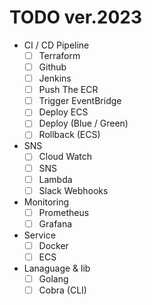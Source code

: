 # TODO ver.2023

- CI / CD Pipeline
  - [ ] Terraform
  - [ ] Github 
  - [ ] Jenkins
  - [ ] Push The ECR
  - [ ] Trigger EventBridge
  - [ ] Deploy ECS
  - [ ] Deploy (Blue / Green)
  - [ ] Rollback (ECS)

- SNS
  - [ ] Cloud Watch
  - [ ] SNS
  - [ ] Lambda
  - [ ] Slack Webhooks

- Monitoring
  - [ ] Prometheus
  - [ ] Grafana

- Service
  - [ ] Docker
  - [ ] ECS
 
- Lanaguage & lib
  - [ ] Golang
  - [ ] Cobra (CLI)
